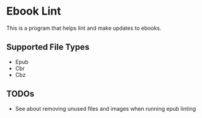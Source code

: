# Ebook Lint

This is a program that helps lint and make updates to ebooks.

## Supported File Types

- Epub
- Cbr
- Cbz

## TODOs

- See about removing unused files and images when running epub linting
